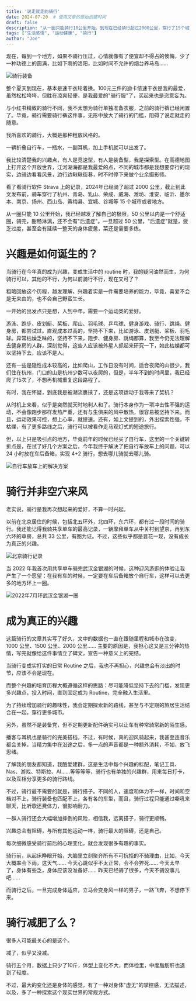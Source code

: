 ```yaml
---
title: '说走就走的骑行'
date: 2024-07-20  # 使用文章的原始创建时间
draft: false
description: "从一圈只能骑行10公里开始，到现在已经骑行超过2000公里，穿行了15个城市。这是一个关于如何培养骑行兴趣，以及骑行给生活带来改变的故事。"
tags: ["生活感悟", "运动健康", "骑行"]
author: "Joe"
---
```


现在，每到一个地方，如果不骑行压过，心情就像有了便宜却不得占的懊悔，少了一种功德上的圆满，比如下雨的洛阳，比如时间不允许的烟台养马岛……

![骑行装备](/images/posts/cycling-adventure/image-17674.webp)

整个夏天到现在，基本是速干衣轮着换。100元三件的迪卡侬速干衣是我的最爱，虽然松松垮垮，但胜在凉爽轻便，是我最爱的"骑行服"了，买起来也是恣意妄为。

与小红书精致的骑行不同，我不太想为骑行单独准备衣服，之前的骑行裤已经闲置了。毕竟，骑行需要骑行裤这件事，无形中放大了骑行的门槛，阻碍了说走就走的随意。

我所喜欢的骑行，大概是那种粗放风格的。

一辆折叠自行车，一瓶水，一副耳机，加上手机就可以出发了。

我比较清楚我的兴趣点，有人是竞速型，有人是装备型，我是探索型。在高德地图上打开这个开放世界，江河湖海都是我最爱的点，不同的城市都是我想要穿行的现实，边骑边看看风景，边行边瞅瞅街巷，时不时停下来做个业余摄影师。

看了看骑行软件 Strava 上的记录，2024年已经骑了超过 2000 公里，截止到此文发布前，骑车穿行了杭州、青岛、乳山、荣成、威海、潍坊、淮安、临沂、墨尔本、南京、扬州、西山岛、黄梅县、宜城、谷城等 15 个城市或者地方。

从一圈只能 10 公里开始，我已经越发了解自己的极限，50 公里以内是一个舒适圈，骑完，酣畅淋漓，还不会有"后遗症"。一旦超过 50 公里，"后遗症"就是，疲乏过度，甚至会有延续一整天的身体疲惫，菜还是需要多练。

# 兴趣是如何诞生的？

当骑行在今年真的成为兴趣，变成生活中的 routine 时，我的疑问油然而生，为何骑行可以，其他的不行，为何以前骑行不行，现在又可了？

粗略回放这个历程，越发理解，兴趣着实是一件需要培养的能力，毕竟，喜爱不会是无来由的，也不会自己野蛮生长。

一开始的出发点只是想，人到中年，需要一个运动类的爱好。

游泳、跑步、皮划艇、桨板、爬山、羽毛球、乒乓球、健身游戏、骑行、跳绳、健身房，都尝试过。直观成本过高的，坚持不下来，比如游泳、皮划艇、桨板、羽毛球。异常枯燥乏味的，坚持不下来，跑步、健身房、跳绳都算，我至今仍无法理解去健身房的人群，深刻觉得，这些人应该被外星人抓起来研究一下，如此枯燥都可以坚持下去，应该不是人。

还有一些是隐性成本较高的，比如爬山，工作日没有时间，适合夜爬的山很少，我们住在杭州，门口的山是杭州少数可以夜爬的，但是，半年不到的时间里，我已经爬了15次了，不想再机械重复这段路程了。

有时，我在怀疑，到底我是被潮流裹挟了，还是这项运动于我等来了契机？

从时机上来看，似乎是突然就天时地利人和了。骑行本身作为一项冲击性不强的运动，不会像跑步那样发热严重，还有与生俱来的风中散热，很容易被坚持下来。而且，运动效果可控，想上心率，就提速。还有，如上文提到的，外出探索性强，不枯燥，有了更多路线之后，骑行可以被看作走马观灯式的短途旅行。

但，以上只是吸引点的地方，毕竟前年的时候已经买了自行车，这里的一个关键转折点是，在试了好几个方案之后，今年我终于解决了把自行车放车上的问题，可以 24 小时放在车后备箱，实现 4+2 骑行，想去哪儿骑就去哪儿骑。

![自行车放车上的解决方案](/images/posts/cycling-adventure/image-15268.webp)

# 骑行并非空穴来风

老实说，骑行是我再次想起来的爱好，不算一时兴起。

以前在北京居住的时候，包括北五环外，北四环，东六环，都有过一段时间的骑行。我还能记得我骑共享单车的最高记录，一辆摩拜单车从中关村到望京，再到东六环的草房，总共 33 公里，有图为证。不过，这些似乎都是昙花一现，没有成长为真正的兴趣。

![北京骑行记录](/images/posts/cycling-adventure/image-30337.webp)

当 2022 年我首次用共享单车骑完武汉金银湖的时候，这种迎风游逛的体验让我产生了一个愿望：在我有车的时候，一定要在车后备箱放个自行车，这样可以去更多的地方环上一圈。

![2022年7月环武汉金银湖一圈](/images/posts/cycling-adventure/image-12328.webp)

# 成为真正的兴趣

这篇骑行的文章其实写了好久，文中的数据也一直在跟随里程和城市在改变，1000 公里、1500 公里、2000 公里…… 主要的原因是，我担心这又是三分钟的热情，写完就像给这件事情立了碑文，宣告一种意义上的完结。

当骑行变成实打实的日常 Routine 之后，我也不再担心，兴趣总会有淡出的时节，应该不会是现在。

而整个兴趣的培育历程大概遵循这样的思路：尽可能降低坚持下去的门槛，发现更多兴趣点，投入时间，直到固定成为 Routine，完全融入生活里。

为了持续增加骑行的趣味性，我会定期探索新的路线，甚至与不定期的旅居生活结合在一起，穿行更多城市。

另外，虽然不是装备党，但不定期更新配件确实可以让车有种常骑常新的陌生感。

播客与耳机也是骑行的完美搭档，不过，有时候，真的迎风骑起来，我甚至连音乐都会关掉，当精力集中在沿途之后，多一点的声音都是一种额外消耗，不如，放飞思绪。

了解我的朋友都知道，我酷爱建群，这是生活中每个兴趣的标配，笔记工具、Nas、游戏、特斯拉、AI……等等等等，骑行也有单独的兴趣群，用来每日打卡，以及互相分享更多的骑行路线。

不过，骑行最不需要的就是，骑行搭子。不同的人，速度和体力不一样，时间和空档对不上，骑行装备也匹配不上，各有各的车型，而且，骑行过程只能通过嘶吼来聊天，比听歌还费体力，很影响耐力。

一群人骑行还会大幅增加摔倒的风险，相信我，远离搭子，骑行更顺畅。

兴趣总会有阻碍，与所有其他运动一样，骑行最大的阻碍，还是自己。

每次细微感受骑行前后的心理变化，就会发现很多有趣的事实。

骑行前，从起床睁眼开始，大脑里立刻聚齐所有不可抗拒的不骑理由，比如，今天大概率会下雨，这天气…… 今天心跳似乎不太正常，会不会猝死…… 今天太早了，身体有些乏，身体应该没准备好…… 昨天已经骑了很多，今天不骑没事儿吧……

而骑行之后，一旦完成身体适应，立马会变身风一样的男子，一路飞奔，不想停下来。

# 骑行减肥了么？

很多人可能最关心的是这个。

减了，似乎又没减。

骑行五个月，数据上只少了10斤，体型上变化不大，而体检里，中度脂肪肝也退到了轻度。

不过，最大的变化还是身体的感觉，有了一种对身体"虚无"的掌控感，无法描述，以及，多了一种探索这个现实世界的常规方式。 